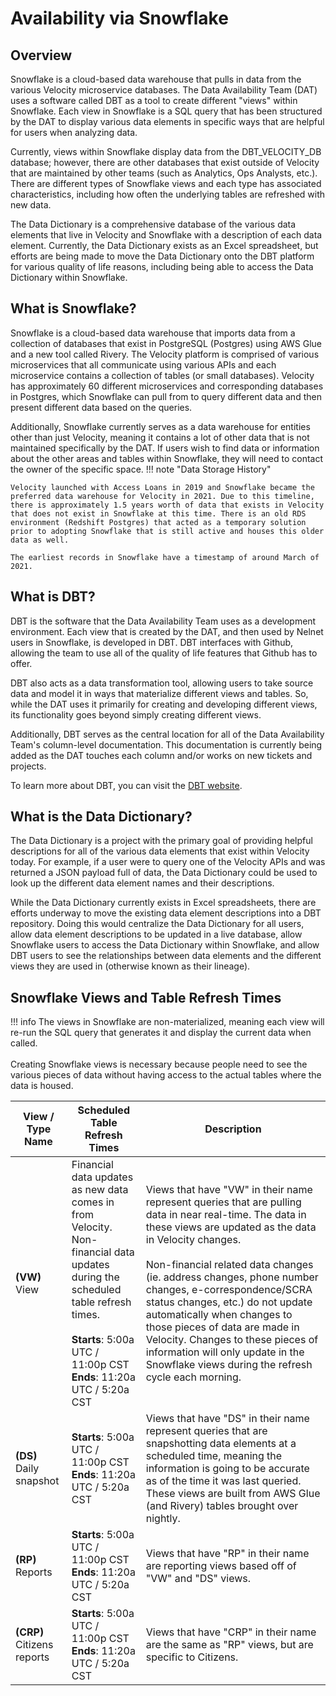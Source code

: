 # Availability via Snowflake

## Overview

Snowflake is a cloud-based data warehouse that pulls in data from the various Velocity microservice databases. The Data Availability Team (DAT) uses a software called DBT as a tool to create different "views" within Snowflake. Each view in Snowflake is a SQL query that has been structured by the DAT to display various data elements in specific ways that are helpful for users when analyzing data.

Currently, views within Snowflake display data from the DBT_VELOCITY_DB database; however, there are other databases that exist outside of Velocity that are maintained by other teams (such as Analytics, Ops Analysts, etc.). There are different types of Snowflake views and each type has associated characteristics, including how often the underlying tables are refreshed with new data.

The Data Dictionary is a comprehensive database of the various data elements that live in Velocity and Snowflake with a description of each data element. Currently, the Data Dictionary exists as an Excel spreadsheet, but efforts are being made to move the Data Dictionary onto the DBT platform for various quality of life reasons, including being able to access the Data Dictionary within Snowflake.

## What is Snowflake?

Snowflake is a cloud-based data warehouse that imports data from a collection of databases that exist in PostgreSQL (Postgres) using AWS Glue and a new tool called Rivery. The Velocity platform is comprised of various microservices that all communicate using various APIs and each microservice contains a collection of tables (or small databases). Velocity has approximately 60 different microservices and corresponding databases in Postgres, which Snowflake can pull from to query different data and then present different data based on the queries.

Additionally, Snowflake currently serves as a data warehouse for entities other than just Velocity, meaning it contains a lot of other data that is not maintained specifically by the DAT. If users wish to find data or information about the other areas and tables within Snowflake, they will need to contact the owner of the specific space.
!!! note "Data Storage History"

    Velocity launched with Access Loans in 2019 and Snowflake became the preferred data warehouse for Velocity in 2021. Due to this timeline, there is approximately 1.5 years worth of data that exists in Velocity that does not exist in Snowflake at this time. There is an old RDS environment (Redshift Postgres) that acted as a temporary solution prior to adopting Snowflake that is still active and houses this older data as well.

    The earliest records in Snowflake have a timestamp of around March of 2021.

## What is DBT?

DBT is the software that the Data Availability Team uses as a development environment. Each view that is created by the DAT, and then used by Nelnet users in Snowflake, is developed in DBT. DBT interfaces with Github, allowing the team to use all of the quality of life features that Github has to offer.

DBT also acts as a data transformation tool, allowing users to take source data and model it in ways that materialize different views and tables. So, while the DAT uses it primarily for creating and developing different views, its functionality goes beyond simply creating different views.

Additionally, DBT serves as the central location for all of the Data Availability Team's column-level documentation. This documentation is currently being added as the DAT touches each column and/or works on new tickets and projects.

To learn more about DBT, you can visit the [DBT website](https://docs.getdbt.com/docs/introduction).

## What is the Data Dictionary?

The Data Dictionary is a project with the primary goal of providing helpful descriptions for all of the various data elements that exist within Velocity today. For example, if a user were to query one of the Velocity APIs and was returned a JSON payload full of data, the Data Dictionary could be used to look up the different data element names and their descriptions.

While the Data Dictionary currently exists in Excel spreadsheets, there are efforts underway to move the existing data element descriptions into a DBT repository. Doing this would centralize the Data Dictionary for all users, allow data element descriptions to be updated in a live database, allow Snowflake users to access the Data Dictionary within Snowflake, and allow DBT users to see the relationships between data elements and the different views they are used in (otherwise known as their lineage).

## Snowflake Views and Table Refresh Times

!!! info
    The views in Snowflake are non-materialized, meaning each view will re-run the SQL query that generates it and display the current data when called.<br><br>Creating Snowflake views is necessary because people need to see the various pieces of data without having access to the actual tables where the data is housed.
    
| View / Type Name | Scheduled Table Refresh Times | Description |
| ---------------- | ----------------------------- | ----------- |
| **(VW)** View        | Financial data updates as new data comes in from Velocity.<br>Non-financial data updates during the scheduled table refresh times.<br><br>**Starts**: 5:00a UTC / 11:00p CST<br>**Ends**: 11:20a UTC / 5:20a CST     | Views that have "VW" in their name represent queries that are pulling data in near real-time. The data in these views are updated as the data in Velocity changes.<br><br>Non-financial related data changes (ie. address changes, phone number changes, e-correspondence/SCRA status changes, etc.) do not update automatically when changes to those pieces of data are made in Velocity. Changes to these pieces of information will only update in the Snowflake views during the refresh cycle each morning.             |
| **(DS)** Daily snapshot | **Starts**: 5:00a UTC / 11:00p CST<br>**Ends**: 11:20a UTC / 5:20a CST | Views that have "DS" in their name represent queries that are snapshotting data elements at a scheduled time, meaning the information is going to be accurate as of the time it was last queried. These views are built from AWS Glue (and Rivery) tables brought over nightly. |
| **(RP)** Reports | **Starts**: 5:00a UTC / 11:00p CST<br>**Ends**: 11:20a UTC / 5:20a CST | Views that have "RP" in their name are reporting views based off of "VW" and "DS" views. |
| **(CRP)** Citizens reports | **Starts**: 5:00a UTC / 11:00p CST<br>**Ends**: 11:20a UTC / 5:20a CST | Views that have "CRP" in their name are the same as "RP" views, but are specific to Citizens. |